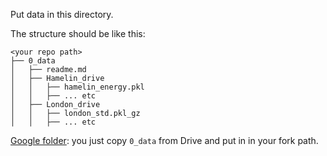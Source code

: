 Put data in this directory.

The structure should be like this:
```
<your repo path>
├── 0_data
│   ├── readme.md
│   ├── Hamelin_drive
│   │   ├── hamelin_energy.pkl
│   │   ├── ... etc
│   ├── London_drive
│   │   ├── london_std.pkl_gz
│   │   ├── ... etc

```

[Google folder](https://drive.google.com/drive/folders/1N-QjKoQ00XPYWfzSYX4ygTYAgYJmr2VG?usp=share_link): you just copy `0_data` from Drive and put in in your fork path.
